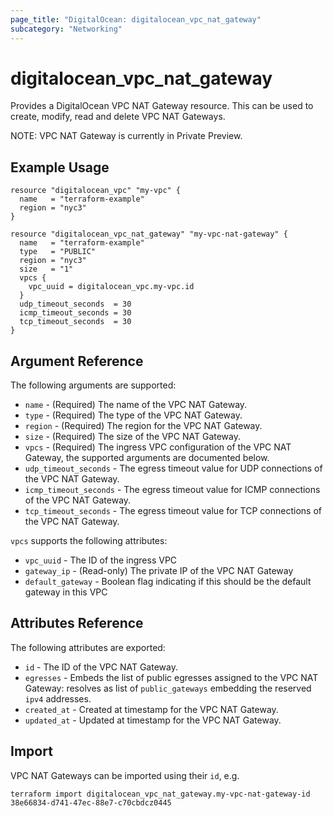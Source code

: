 ```yaml
---
page_title: "DigitalOcean: digitalocean_vpc_nat_gateway"
subcategory: "Networking"
---
```


# digitalocean\_vpc\_nat\_gateway

Provides a DigitalOcean VPC NAT Gateway resource. This can be used to create, modify, 
read and delete VPC NAT Gateways.

NOTE: VPC NAT Gateway is currently in Private Preview.

## Example Usage

```hcl
resource "digitalocean_vpc" "my-vpc" {
  name   = "terraform-example"
  region = "nyc3"
}

resource "digitalocean_vpc_nat_gateway" "my-vpc-nat-gateway" {
  name   = "terraform-example"
  type   = "PUBLIC"
  region = "nyc3"
  size   = "1"
  vpcs {
    vpc_uuid = digitalocean_vpc.my-vpc.id
  }
  udp_timeout_seconds  = 30
  icmp_timeout_seconds = 30
  tcp_timeout_seconds  = 30
}
```

## Argument Reference

The following arguments are supported:

* `name` - (Required) The name of the VPC NAT Gateway.
* `type` - (Required) The type of the VPC NAT Gateway.
* `region` - (Required) The region for the VPC NAT Gateway.
* `size` - (Required) The size of the VPC NAT Gateway.
* `vpcs` - (Required) The ingress VPC configuration of the VPC NAT Gateway, the supported arguments are
documented below.
* `udp_timeout_seconds` - The egress timeout value for UDP connections of the VPC NAT Gateway.
* `icmp_timeout_seconds` - The egress timeout value for ICMP connections of the VPC NAT Gateway.
* `tcp_timeout_seconds` - The egress timeout value for TCP connections of the VPC NAT Gateway.

`vpcs` supports the following attributes:

* `vpc_uuid` - The ID of the ingress VPC
* `gateway_ip` - (Read-only) The private IP of the VPC NAT Gateway
* `default_gateway` - Boolean flag indicating if this should be the default gateway in this VPC

## Attributes Reference

The following attributes are exported:

* `id` - The ID of the VPC NAT Gateway.
* `egresses` - Embeds the list of public egresses assigned to the VPC NAT Gateway: resolves as list of
`public_gateways` embedding the reserved `ipv4` addresses.
* `created_at` - Created at timestamp for the VPC NAT Gateway.
* `updated_at` - Updated at timestamp for the VPC NAT Gateway.

## Import

VPC NAT Gateways can be imported using their `id`, e.g.

```
terraform import digitalocean_vpc_nat_gateway.my-vpc-nat-gateway-id 38e66834-d741-47ec-88e7-c70cbdcz0445
```
